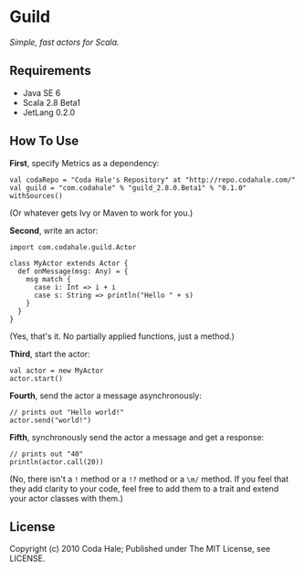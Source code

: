 Guild
=====

*Simple, fast actors for Scala.*


Requirements
------------

* Java SE 6
* Scala 2.8 Beta1
* JetLang 0.2.0


How To Use
----------

**First**, specify Metrics as a dependency:

    val codaRepo = "Coda Hale's Repository" at "http://repo.codahale.com/"
    val guild = "com.codahale" % "guild_2.8.0.Beta1" % "0.1.0" withSources()

(Or whatever gets Ivy or Maven to work for you.)

**Second**, write an actor:
    
    import com.codahale.guild.Actor
    
    class MyActor extends Actor {
      def onMessage(msg: Any) = {
        msg match {
          case i: Int => i + i
          case s: String => println("Hello " + s)
        }
      }
    }

(Yes, that's it. No partially applied functions, just a method.)

**Third**, start the actor:

    val actor = new MyActor
    actor.start()
    
**Fourth**, send the actor a message asynchronously:
    
    // prints out "Hello world!"
    actor.send("world!")
    
**Fifth**, synchronously send the actor a message and get a response:
    
    // prints out "40"
    println(actor.call(20))
    
(No, there isn't a `!` method or a `!?` method or a `\m/` method. If you feel
that they add clarity to your code, feel free to add them to a trait and extend
your actor classes with them.)


License
-------

Copyright (c) 2010 Coda Hale; Published under The MIT License, see LICENSE.